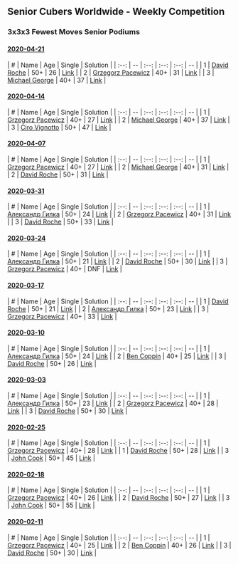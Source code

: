 ## Senior Cubers Worldwide - Weekly Competition
### 3x3x3 Fewest Moves Senior Podiums
#### [2020-04-21](results/2020-04-21.md)

| # | Name | Age | Single | Solution |
| :--: | -- | :--: | :--: | :--: | -- |
| 1 | [David Roche](../persons/david_roche.md) | 50+ | 26 | [Link](https://www.facebook.com/events/573932290186676/permalink/577860719793833/) |
| 2 | [Grzegorz Pacewicz](../persons/grzegorz_pacewicz.md) | 40+ | 31 | [Link](https://www.facebook.com/events/573932290186676/permalink/575999886646583/) |
| 3 | [Michael George](../persons/michael_george.md) | 40+ | 37 | [Link](https://www.facebook.com/events/573932290186676/permalink/575408763372362/) |

#### [2020-04-14](results/2020-04-14.md)

| # | Name | Age | Single | Solution |
| :--: | -- | :--: | :--: | :--: | -- |
| 1 | [Grzegorz Pacewicz](../persons/grzegorz_pacewicz.md) | 40+ | 27 | [Link](https://www.facebook.com/events/1537311246473343/permalink/1537775026426965/) |
| 2 | [Michael George](../persons/michael_george.md) | 40+ | 37 | [Link](https://www.facebook.com/events/1537311246473343/permalink/1540438096160658/) |
| 3 | [Ciro Vignotto](../persons/ciro_vignotto.md) | 50+ | 47 | [Link](https://www.facebook.com/events/1537311246473343/permalink/1537476063123528/) |

#### [2020-04-07](results/2020-04-07.md)

| # | Name | Age | Single | Solution |
| :--: | -- | :--: | :--: | :--: | -- |
| 1 | [Grzegorz Pacewicz](../persons/grzegorz_pacewicz.md) | 40+ | 27 | [Link](https://www.facebook.com/events/253518435802861/permalink/254351852386186/) |
| 2 | [Michael George](../persons/michael_george.md) | 40+ | 31 | [Link](https://www.facebook.com/events/253518435802861/permalink/254710715683633/) |
| 2 | [David Roche](../persons/david_roche.md) | 50+ | 31 | [Link](https://www.facebook.com/events/253518435802861/permalink/257872972034074/) |

#### [2020-03-31](results/2020-03-31.md)

| # | Name | Age | Single | Solution |
| :--: | -- | :--: | :--: | :--: | -- |
| 1 | [Александр Гилка](../persons/александр_гилка.md) | 50+ | 24 | [Link](https://www.facebook.com/events/511598773063510/permalink/512404262982961/) |
| 2 | [Grzegorz Pacewicz](../persons/grzegorz_pacewicz.md) | 40+ | 31 | [Link](https://www.facebook.com/events/511598773063510/permalink/514549682768419/) |
| 3 | [David Roche](../persons/david_roche.md) | 50+ | 33 | [Link](https://www.facebook.com/events/511598773063510/permalink/514712556085465/) |

#### [2020-03-24](results/2020-03-24.md)

| # | Name | Age | Single | Solution |
| :--: | -- | :--: | :--: | :--: | -- |
| 1 | [Александр Гилка](../persons/александр_гилка.md) | 50+ | 21 | [Link](https://www.facebook.com/events/500266387310754/permalink/500800967257296/) |
| 2 | [David Roche](../persons/david_roche.md) | 50+ | 30 | [Link](https://www.facebook.com/events/500266387310754/permalink/500672650603461/) |
| 3 | [Grzegorz Pacewicz](../persons/grzegorz_pacewicz.md) | 40+ | DNF | [Link](https://www.facebook.com/events/500266387310754/permalink/501735783830481/) |

#### [2020-03-17](results/2020-03-17.md)

| # | Name | Age | Single | Solution |
| :--: | -- | :--: | :--: | :--: | -- |
| 1 | [David Roche](../persons/david_roche.md) | 50+ | 21 | [Link](https://www.facebook.com/events/210706923625115/permalink/211706620191812/) |
| 2 | [Александр Гилка](../persons/александр_гилка.md) | 50+ | 23 | [Link](https://www.facebook.com/events/210706923625115/permalink/210837883612019/) |
| 3 | [Grzegorz Pacewicz](../persons/grzegorz_pacewicz.md) | 40+ | 33 | [Link](https://www.facebook.com/events/210706923625115/permalink/210846356944505/) |

#### [2020-03-10](results/2020-03-10.md)

| # | Name | Age | Single | Solution |
| :--: | -- | :--: | :--: | :--: | -- |
| 1 | [Александр Гилка](../persons/александр_гилка.md) | 50+ | 24 | [Link](https://www.facebook.com/events/640532176759268/permalink/641756139970205/) |
| 2 | [Ben Coppin](../persons/ben_coppin.md) | 40+ | 25 | [Link](https://www.facebook.com/events/640532176759268/permalink/641063233372829/) |
| 3 | [David Roche](../persons/david_roche.md) | 50+ | 26 | [Link](https://www.facebook.com/events/640532176759268/permalink/640978746714611/) |

#### [2020-03-03](results/2020-03-03.md)

| # | Name | Age | Single | Solution |
| :--: | -- | :--: | :--: | :--: | -- |
| 1 | [Александр Гилка](../persons/александр_гилка.md) | 50+ | 23 | [Link](https://www.facebook.com/events/235909040903027/permalink/236081277552470/) |
| 2 | [Grzegorz Pacewicz](../persons/grzegorz_pacewicz.md) | 40+ | 28 | [Link](https://www.facebook.com/events/235909040903027/permalink/239951957165402/) |
| 3 | [David Roche](../persons/david_roche.md) | 50+ | 30 | [Link](https://www.facebook.com/events/235909040903027/permalink/239537177206880/) |

#### [2020-02-25](results/2020-02-25.md)

| # | Name | Age | Single | Solution |
| :--: | -- | :--: | :--: | :--: | -- |
| 1 | [Grzegorz Pacewicz](../persons/grzegorz_pacewicz.md) | 40+ | 28 | [Link](https://www.facebook.com/events/215751886207638/permalink/216177539498406/) |
| 1 | [David Roche](../persons/david_roche.md) | 50+ | 28 | [Link](https://www.facebook.com/events/215751886207638/permalink/217139489402211/) |
| 3 | [John Cook](../persons/john_cook.md) | 50+ | 45 | [Link](https://www.facebook.com/events/215751886207638/permalink/217422122707281/) |

#### [2020-02-18](results/2020-02-18.md)

| # | Name | Age | Single | Solution |
| :--: | -- | :--: | :--: | :--: | -- |
| 1 | [Grzegorz Pacewicz](../persons/grzegorz_pacewicz.md) | 40+ | 26 | [Link](https://www.facebook.com/groups/1604105099735401/permalink/2146673152145257/) |
| 2 | [David Roche](../persons/david_roche.md) | 50+ | 27 | [Link](https://www.facebook.com/groups/1604105099735401/permalink/2146673152145257/) |
| 3 | [John Cook](../persons/john_cook.md) | 50+ | 55 | [Link](https://www.facebook.com/groups/1604105099735401/permalink/2146673152145257/) |

#### [2020-02-11](results/2020-02-11.md)

| # | Name | Age | Single | Solution |
| :--: | -- | :--: | :--: | :--: | -- |
| 1 | [Grzegorz Pacewicz](../persons/grzegorz_pacewicz.md) | 40+ | 25 | [Link](https://www.facebook.com/groups/1604105099735401/permalink/2138923996253506/) |
| 2 | [Ben Coppin](../persons/ben_coppin.md) | 40+ | 26 | [Link](https://www.facebook.com/groups/1604105099735401/permalink/2138923996253506/) |
| 3 | [David Roche](../persons/david_roche.md) | 50+ | 30 | [Link](https://www.facebook.com/groups/1604105099735401/permalink/2138923996253506/) |


<!-- Global site tag (gtag.js) - Google Analytics -->
<script async src="https://www.googletagmanager.com/gtag/js?id=UA-86348435-3"></script>
<script>window.dataLayer = window.dataLayer || []; function gtag() {dataLayer.push(arguments);} gtag('js', new Date()); gtag('config', 'UA-86348435-3');</script>
